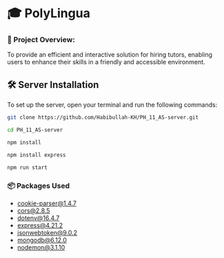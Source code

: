 # 🎓 PolyLingua

### 🔸 Project Overview:
To provide an efficient and interactive solution for hiring tutors, enabling users to enhance their skills in a friendly and accessible environment.

## 🛠 Server Installation

To set up the server, open your terminal and run the following commands:

```bash
git clone https://github.com/Habibullah-KH/PH_11_AS-server.git
```

```bash
cd PH_11_AS-server
```

```bash
npm install
```

```bash
npm install express
```

```bash
npm run start
```

### 📦 Packages Used

- cookie-parser@1.4.7
- cors@2.8.5
- dotenv@16.4.7
- express@4.21.2
- jsonwebtoken@9.0.2
- mongodb@6.12.0
- nodemon@3.1.10
